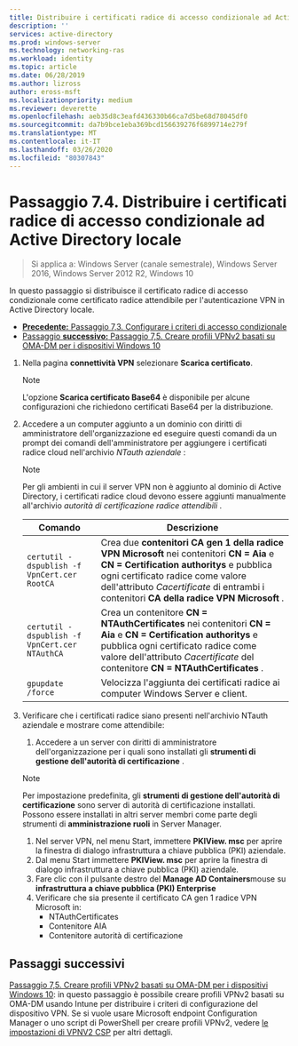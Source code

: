 ```yaml
---
title: Distribuire i certificati radice di accesso condizionale ad Active Directory locale
description: ''
services: active-directory
ms.prod: windows-server
ms.technology: networking-ras
ms.workload: identity
ms.topic: article
ms.date: 06/28/2019
ms.author: lizross
author: eross-msft
ms.localizationpriority: medium
ms.reviewer: deverette
ms.openlocfilehash: aeb35d8c3eafd436330b66ca7d5be68d78045df0
ms.sourcegitcommit: da7b9bce1eba369bcd156639276f6899714e279f
ms.translationtype: MT
ms.contentlocale: it-IT
ms.lasthandoff: 03/26/2020
ms.locfileid: "80307843"
---
```

# <a name="step-74-deploy-conditional-access-root-certificates-to-on-premises-ad"></a>Passaggio 7.4. Distribuire i certificati radice di accesso condizionale ad Active Directory locale

>Si applica a: Windows Server (canale semestrale), Windows Server 2016, Windows Server 2012 R2, Windows 10

In questo passaggio si distribuisce il certificato radice di accesso condizionale come certificato radice attendibile per l'autenticazione VPN in Active Directory locale.

- [**Precedente:** Passaggio 7,3. Configurare i criteri di accesso condizionale](vpn-config-conditional-access-policy.md)
- [Passaggio **successivo:** Passaggio 7,5. Creare profili VPNv2 basati su OMA-DM per i dispositivi Windows 10](vpn-create-oma-dm-based-vpnv2-profiles.md)

1. Nella pagina **connettività VPN** selezionare **Scarica certificato**.

   >[!NOTE]
   >L'opzione **Scarica certificato Base64** è disponibile per alcune configurazioni che richiedono certificati Base64 per la distribuzione.

2. Accedere a un computer aggiunto a un dominio con diritti di amministratore dell'organizzazione ed eseguire questi comandi da un prompt dei comandi dell'amministratore per aggiungere i certificati radice cloud nell'archivio *NTauth aziendale* :

   >[!NOTE]
   >Per gli ambienti in cui il server VPN non è aggiunto al dominio di Active Directory, i certificati radice cloud devono essere aggiunti manualmente all'archivio _autorità di certificazione radice attendibili_ .

   | Comando | Descrizione |
   | --- | --- |
   | `certutil -dspublish -f VpnCert.cer RootCA` | Crea due **contenitori CA gen 1 della radice VPN Microsoft** nei contenitori **CN = Aia** e **CN = Certification authoritys** e pubblica ogni certificato radice come valore dell'attributo _Cacertificate_ di entrambi i contenitori **CA della radice VPN Microsoft** . |
   | `certutil -dspublish -f VpnCert.cer NTAuthCA` | Crea un contenitore **CN = NTAuthCertificates** nei contenitori **CN = Aia** e **CN = Certification authoritys** e pubblica ogni certificato radice come valore dell'attributo _Cacertificate_ del contenitore **CN = NTAuthCertificates** . |
   | `gpupdate /force` | Velocizza l'aggiunta dei certificati radice ai computer Windows Server e client. |

3. Verificare che i certificati radice siano presenti nell'archivio NTauth aziendale e mostrare come attendibile:
   1. Accedere a un server con diritti di amministratore dell'organizzazione per i quali sono installati gli **strumenti di gestione dell'autorità di certificazione** .

   >[!NOTE]
   >Per impostazione predefinita, gli **strumenti di gestione dell'autorità di certificazione** sono server di autorità di certificazione installati. Possono essere installati in altri server membri come parte degli strumenti di **amministrazione ruoli** in Server Manager.

   1. Nel server VPN, nel menu Start, immettere **PKIView. msc** per aprire la finestra di dialogo infrastruttura a chiave pubblica (PKI) aziendale.
   1. Dal menu Start immettere **PKIView. msc** per aprire la finestra di dialogo infrastruttura a chiave pubblica (PKI) aziendale.
   1. Fare clic con il pulsante destro del **Manage AD Containers**mouse su **infrastruttura a chiave pubblica (PKI) Enterprise**
   1. Verificare che sia presente il certificato CA gen 1 radice VPN Microsoft in:
      - NTAuthCertificates
      - Contenitore AIA
      - Contenitore autorità di certificazione

## <a name="next-steps"></a>Passaggi successivi

[Passaggio 7,5. Creare profili VPNv2 basati su OMA-DM per i dispositivi Windows 10](vpn-create-oma-dm-based-vpnv2-profiles.md): in questo passaggio è possibile creare profili VPNv2 basati su OMA-DM usando Intune per distribuire i criteri di configurazione del dispositivo VPN. Se si vuole usare Microsoft endpoint Configuration Manager o uno script di PowerShell per creare profili VPNv2, vedere [le impostazioni di VPNV2 CSP](https://docs.microsoft.com/windows/client-management/mdm/vpnv2-csp) per altri dettagli.
